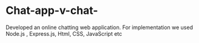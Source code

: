# Chat-app-v-chat-
Developed an online chatting web application. For implementation we used Node.js , Express.js, Html, CSS, JavaScript etc
